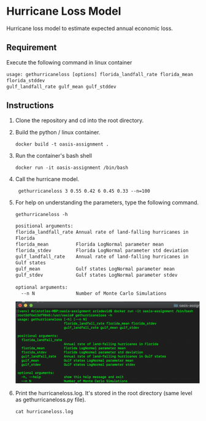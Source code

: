 # Hurricane Loss Model

Hurricane loss model to estimate expected annual economic loss.

## Requirement
Execute the following command in linux container
```
usage: gethurricaneloss [options] florida_landfall_rate florida_mean florida_stddev
gulf_landfall_rate gulf_mean gulf_stddev
```

## Instructions
1. Clone the repository and cd into the root directory.
2. Build the python / linux container.
    ``` 
    docker build -t oasis-assignment .
    ```
3. Run the container's bash shell
    ```
    docker run -it oasis-assignment /bin/bash
    ```
4. Call the hurricane model.
   
   ```
    gethurricaneloss 3 0.55 0.42 6 0.45 0.33 --n=100
   ```
5. For help on understanding the parameters, type the following command.
       
    ```
    gethurricaneloss -h
    ```
        
    ```
    positional arguments:
    florida_landfall_rate Annual rate of land-falling hurricanes in Florida
    florida_mean          Florida LogNormal parameter mean
    florida_stdev         Florida LogNormal parameter std deviation
    gulf_landfall_rate    Annual rate of land-falling hurricanes in Gulf states
    gulf_mean             Gulf states LogNormal parameter mean
    gulf_stdev            Gulf states LogNormal parameter stdev
    
    optional arguments:
      --n N               Number of Monte Carlo Simulations
      ```
       
      ![gethurricaneloss](img/help.png?raw=true)
6. Print the hurricaneloss.log. It's stored in the root directory (same level as gethurricaneloss.py file).
    ```
    cat hurricaneloss.log
    ```      
   
